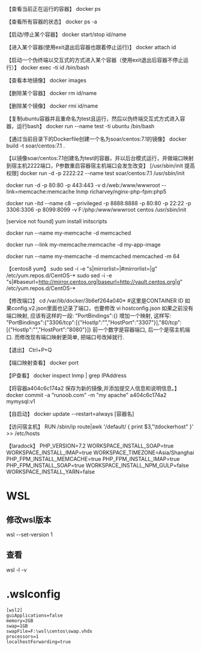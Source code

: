 【查看当前正在运行的容器】
docker ps 

【查看所有容器的状态】
docker ps -a

【启动/停止某个容器】
docker start/stop id/name

【进入某个容器(使用exit退出后容器也跟着停止运行)】
docker attach id

【启动一个伪终端以交互式的方式进入某个容器（使用exit退出后容器不停止运行）】
docker exec -ti id /bin/bash

【查看本地镜像】
docker images 

【删除某个容器】
docker rm id/name

【删除某个镜像】
docker rmi id/name

【复制ubuntu容器并且重命名为test且运行，然后以伪终端交互式方式进入容器，运行bash】
docker run --name test -ti ubuntu /bin/bash

【通过当前目录下的Dockerfile创建一个名为soar/centos:7.1的镜像】
docker build -t soar/centos:7.1 . 

【以镜像soar/centos:7.1创建名为test的容器，并以后台模式运行，并做端口映射到宿主机2222端口，P参数重启容器宿主机端口会发生改变】
[/usr/sbin/init 提高权限]
docker run -d -p 2222:22 --name test soar/centos:7.1 /usr/sbin/init

docker run -d -p 80:80 -p 443:443 -v d:/web:/www/wwwroot --link=memcache:memcache lnmp richarvey/nginx-php-fpm:php5

docker run -itd --name c8 --privileged -p 8888:8888 -p 80:80 -p 22:22 -p 3306:3306 -p 8099:8099 -v F:/php:/www/wwwroot centos /usr/sbin/init

[service not found]
yum install initscripts 

docker run --name my-memcache -d memcached

docker run --link my-memcache:memcache -d my-app-image

docker run --name my-memcache -d memcached memcached -m 64

【centos8 yum】
sudo sed -i -e "s|mirrorlist=|#mirrorlist=|g" /etc/yum.repos.d/CentOS-*
sudo sed -i -e "s|#baseurl=http://mirror.centos.org|baseurl=http://vault.centos.org|g" /etc/yum.repos.d/CentOS-*

【修改端口】
cd /var/lib/docker/3b6ef264a040* #这里是CONTAINER ID
如果config.v2.json里面也记录了端口，也要修改
vi hostconfig.json
如果之前没有端口映射, 应该有这样的一段:
"PortBindings":{}
增加一个映射, 这样写:
"PortBindings":{"3306/tcp":[{"HostIp":"","HostPort":"3307"}],"80/tcp":[{"HostIp":"","HostPort":"8080"}]}
前一个数字是容器端口, 后一个是宿主机端口. 
而修改现有端口映射更简单, 把端口号改掉就行.

【退出】
Ctrl+P+Q

【端口映射查看】
docker port

【IP查看】
docker inspect lnmp | grep IPAddress

【将容器a404c6c174a2 保存为新的镜像,并添加提交人信息和说明信息。】
docker commit -a "runoob.com" -m "my apache" a404c6c174a2  mymysql:v1 

【自启动】
docker update --restart=always [容器名]

【访问宿主机】
RUN /sbin/ip route|awk '/default/ { print  $3,"\tdockerhost" }' >> /etc/hosts


【laradock】
PHP_VERSION=7.2
WORKSPACE_INSTALL_SOAP=true
WORKSPACE_INSTALL_IMAP=true
WORKSPACE_TIMEZONE=Asia/Shanghai
PHP_FPM_INSTALL_MEMCACHE=true
PHP_FPM_INSTALL_IMAP=true
PHP_FPM_INSTALL_SOAP=true
WORKSPACE_INSTALL_NPM_GULP=false
WORKSPACE_INSTALL_YARN=false

# WSL
## 修改wsl版本
wsl --set-version <name> 1

## 查看
wsl -l -v

# .wslconfig
```
[wsl2]
guiApplications=false
memory=2GB
swap=1GB
swapFile=F:\wsl\centos\swap.vhdx
processors=1
localhostForwarding=true
```